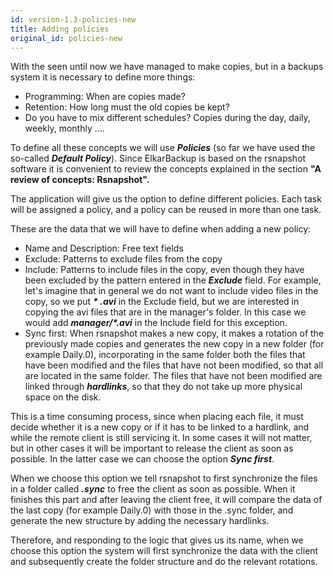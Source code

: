```yaml
---
id: version-1.3-policies-new
title: Adding policies
original_id: policies-new
---
```


With the seen until now we have managed to make copies, but in a backups system it is necessary to define more things:

* Programming: When are copies made?
* Retention: How long must the old copies be kept?
* Do you have to mix different schedules? Copies during the day, daily, weekly, monthly ....

To define all these concepts we will use _**Policies**_ \(so far we have used the so-called _**Default Policy**_\). Since ElkarBackup is based on the rsnapshot software it is convenient to review the concepts explained in the section **"A review of concepts: Rsnapshot".**

The application will give us the option to define different policies. Each task will be assigned a policy, and a policy can be reused in more than one task.

These are the data that we will have to define when adding a new policy:

* Name and Description: Free text fields
* Exclude: Patterns to exclude files from the copy
* Include: Patterns to include files in the copy, even though they have been excluded by the pattern entered in the _**Exclude**_ field. For example, let's imagine that in general we do not want to include video files in the copy, so we put _**\* .avi**_ in the Exclude field, but we are interested in copying the avi files that are in the manager's folder. In this case we would add _**manager/\*.avi**_ in the Include field for this exception.
* Sync first: When rsnapshot makes a new copy, it makes a rotation of the previously made copies and generates the new copy in a new folder \(for example Daily.0\), incorporating in the same folder both the files that have been modified and the files that have not been modified, so that all are located in the same folder. The files that have not been modified are linked through _**hardlinks**_, so that they do not take up more physical space on the disk.

This is a time consuming process, since when placing each file, it must decide whether it is a new copy or if it has to be linked to a hardlink, and while the remote client is still servicing it. In some cases it will not matter, but in other cases it will be important to release the client as soon as possible. In the latter case we can choose the option _**Sync first**_.


When we choose this option we tell rsnapshot to first synchronize the files in a folder called _**.sync**_ to free the client as soon as possible. When it finishes this part and after leaving the client free, it will compare the data of the last copy \(for example Daily.0\) with those in the .sync folder, and generate the new structure by adding the necessary hardlinks.

Therefore, and responding to the logic that gives us its name, when we choose this option the system will first synchronize the data with the client and subsequently create the folder structure and do the relevant rotations.


